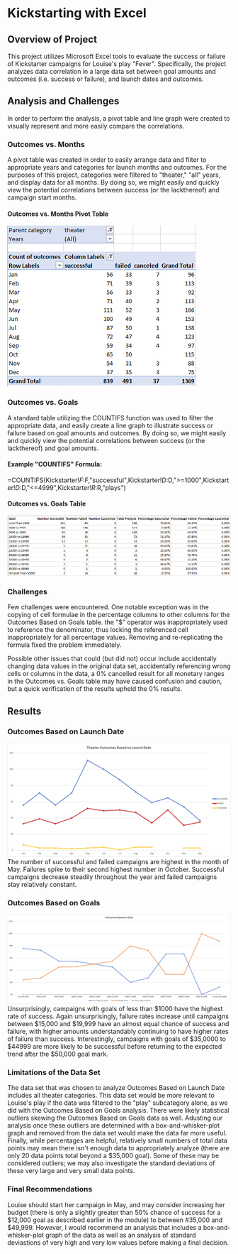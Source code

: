 # Kickstarting with Excel

## Overview of Project
This project utilizes Microsoft Excel tools to evaluate the success or failure of Kickstarter campaigns for Louise's play "Fever". Specifically, the project analyzes data correlation in a large data set between goal amounts and outcomes (i.e. success or failure), and launch dates and outcomes.

## Analysis and Challenges
In order to perform the analysis, a pivot table and line graph were created to visually represent and more easily compare the correlations.  

### Outcomes vs. Months
A pivot table was created in order to easily arrange data and filter to appropriate years and categories for launch months and outcomes. For the purposes of this project, categories were filtered to "theater," "all" years, and display data for all months. By doing so, we might easily and quickly view the potential correlations between success (or the lackthereof) and campaign start months.
#### Outcomes vs. Months Pivot Table
![Outcomes Based on Month Pivot Table](resources/Outcomes_Launch_Pivot.PNG)

### Outcomes vs. Goals
A standard table utilizing the COUNTIFS function was used to filter the appropriate data, and easily create a line graph to illustrate success or failure based on goal amounts and outcomes.  By doing so, we might easily and quickly view the potential correlations between success (or the lackthereof) and goal amounts.
#### Example "COUNTIFS" Formula:  
=COUNTIFS(Kickstarter!$F:$F,"successful",Kickstarter!$D:$D,">=1000",Kickstarter!$D:$D,"<=4999",Kickstarter!$R:$R,"plays")
#### Outcomes vs. Goals Table
![Outcomes Based on Goals Table](resources/Outcomes_Goals_Table.PNG)

### Challenges
Few challenges were encountered.  One notable exception was in the copying of cell formulae in the percentage columns to other columns for the Outcomes Based on Goals table.  the "$" operator was inappropriately used to reference the denominator, thus locking the referenced cell inappropriately for all percentage values.  Removing and re-replicating the formula fixed the problem immediately.

Possible other issues that could (but did not) occur include accidentally changing data values in the original data set, accidentally referencing wrong cells or columns in the data, a 0% cancelled result for all monetary ranges in the Outcomes vs. Goals table may have caused confusion and caution, but a quick verification of the results upheld the 0% results.

## Results
### Outcomes Based on Launch Date
![Outcomes vs. Launch](resources/Theater_Outcomes_vs_Launch.png)
The number of successful and failed campaigns are highest in the month of May.  Failures spike to their second highest number in October.  Successful campaigns decrease steadily throughout the year and failed campaigns stay relatively constant. 

### Outcomes Based on Goals
![Outcomes vs. Goals](resources/Outcomes_vs_Goals.png)
Unsurprisingly, campaigns with goals of less than $1000 have the highest rate of success.  Again unsurprisingly, failure rates increase until campaigns between $15,000 and $19,999 have an almost equal chance of success and failure, with higher amounts understandably continuing to have higher rates of failure than success.  Interestingly, campaigns with goals of $35,0000 to $44999 are more likely to be successful before returning to the expected trend after the $50,000 goal mark.

### Limitations of the Data Set
The data set that was chosen to analyze Outcomes Based on Launch Date includes all theater categories.  This data set would be more relevant to Louise's play if the data was filtered to the "play" subcategory alone, as we did with the Outcomes Based on Goals analysis.  There were likely statistical outliers skewing the Outcomes Based on Goals data as well.  Adusting our analysis once these outliers are determined with a box-and-whisker-plot graph and removed from the data set would make the data far more useful. Finally, while percentages are helpful, relatively small numbers of total data points may mean there isn't enough data to appropriately analyze (there are only 20 data points total beyond a $35,000 goal).  Some of these may be considered outliers; we may also investigate the standard deviations of these very large and very small data points.

### Final Recommendations
Louise should start her campaign in May, and may consider increasing her budget (there is only a slightly greater than 50% chance of success for a $12,000 goal as described earlier in the module) to between #35,000 and $49,999.  However, I would recommend an analysis that includes a box-and-whisker-plot graph of the data as well as an analysis of standard deviastions of very high and very low values before making a final decision.
